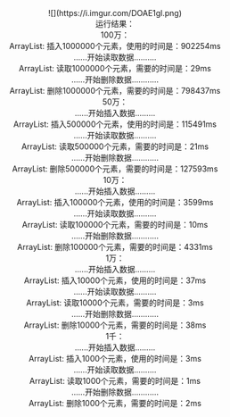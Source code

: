 <div align=center>
![](https://i.imgur.com/DOAE1gl.png)
</br>运行结果：</br>
100万：</br>
ArrayList: 插入1000000个元素，使用的时间是：902254ms</br>
......开始读取数据..........</br>
ArrayList: 读取1000000个元素，需要的时间是：29ms</br>
......开始删除数据............</br>
ArrayList: 删除1000000个元素，需要的时间是：798437ms</br>
50万：</br>
......开始插入数据.........</br>
ArrayList: 插入500000个元素，使用的时间是：115491ms</br>
......开始读取数据..........</br>
ArrayList: 读取500000个元素，需要的时间是：21ms</br>
......开始删除数据............</br>
ArrayList: 删除500000个元素，需要的时间是：127593ms</br>
10万：</br>
......开始插入数据.........</br>
ArrayList: 插入100000个元素，使用的时间是：3599ms</br>
......开始读取数据..........</br>
ArrayList: 读取100000个元素，需要的时间是：10ms</br>
......开始删除数据............</br>
ArrayList: 删除100000个元素，需要的时间是：4331ms</br>
1万：</br>
......开始插入数据.........</br>
ArrayList: 插入10000个元素，使用的时间是：37ms</br>
......开始读取数据..........</br>
ArrayList: 读取10000个元素，需要的时间是：3ms</br>
......开始删除数据............</br>
ArrayList: 删除10000个元素，需要的时间是：38ms</br>
1千：</br>
......开始插入数据.........</br>
ArrayList: 插入1000个元素，使用的时间是：3ms</br>
......开始读取数据..........</br>
ArrayList: 读取1000个元素，需要的时间是：1ms</br>
......开始删除数据............</br>
ArrayList: 删除1000个元素，需要的时间是：2ms</br>